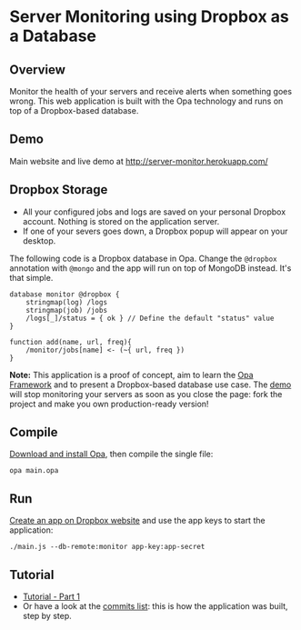 Server Monitoring using Dropbox as a Database
==================================

Overview
--------

Monitor the health of your servers and receive alerts when something goes wrong.
This web application is built with the Opa technology and runs on top of a Dropbox-based database.

Demo
----

Main website and live demo at <a href="http://server-monitor.herokuapp.com/">http://server-monitor.herokuapp.com/</a>

Dropbox Storage
---------------
- All your configured jobs and logs are saved on your personal Dropbox account. Nothing is stored on the application server.
- If one of your severs goes down, a Dropbox popup will appear on your desktop.

The following code is a Dropbox database in Opa. Change the `@dropbox` annotation with `@mongo` and the app will run on top of MongoDB instead. It's that simple.

	database monitor @dropbox {
	    stringmap(log) /logs
	    stringmap(job) /jobs
	    /logs[_]/status = { ok } // Define the default "status" value
	}

	function add(name, url, freq){
		/monitor/jobs[name] <- (~{ url, freq })
	}

__Note:__ This application is a proof of concept, aim to learn the <a href="http://opalang.org">Opa Framework</a> and to present a Dropbox-based database use case. The <a href="http://server-monitor.herokuapp.com/demo">demo</a> will stop monitoring your servers as soon as you close the  page: fork the project and make you own production-ready version!

Compile
-------

<a href="http://opa.io">Download and install Opa</a>, then compile the single file:

    opa main.opa


Run
---

<a href="https://www.dropbox.com/developers/apps">Create an app on Dropbox website</a> and use the app keys to start the application:

    ./main.js --db-remote:monitor app-key:app-secret


Tutorial
--------

- [Tutorial - Part 1](http://cedrics.tumblr.com/post/34566924859/server-monitor-opa-tutorial-part-1)
- Or have a look at the <a href="https://github.com/cedricss/server-monitor/commits/master">commits list</a>: this is how the application was built, step by step. 
